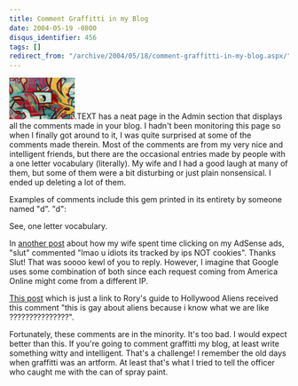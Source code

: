 ```yaml
---
title: Comment Graffitti in my Blog
date: 2004-05-19 -0800
disqus_identifier: 456
tags: []
redirect_from: "/archive/2004/05/18/comment-graffitti-in-my-blog.aspx/"
---
```


![graffitti](/images/graffitti.jpg).TEXT has a neat page in the Admin
section that displays all the comments made in your blog. I hadn't been
monitoring this page so when I finally got around to it, I was quite
surprised at some of the comments made therein. Most of the comments are
from my very nice and intelligent friends, but there are the occasional
entries made by people with a one letter vocabulary (literally). My wife
and I had a good laugh at many of them, but some of them were a bit
disturbing or just plain nonsensical. I ended up deleting a lot of them.

Examples of comments include this gem printed in its entirety by someone
named "d". "d":

See, one letter vocabulary.

In [another
post](https://haacked.com/archive/2004/04/28/380.aspx#453)
about how my wife spent time clicking on my AdSense ads, "slut"
commented "lmao u idiots its tracked by ips NOT cookies". Thanks Slut!
That was soooo kewl of you to reply. However, I imagine that Google uses
some combination of both since each request coming from America Online
might come from a different IP.

[This
post](https://haacked.com/archive/2004/03/11/244.aspx)
which is just a link to Rory's guide to Hollywood Aliens received this
comment "this is gay about aliens because i know what we are like
???????????????".

Fortunately, these comments are in the minority. It's too bad. I would
expect better than this. If you're going to comment graffitti my blog,
at least write something witty and intelligent. That's a challenge! I
remember the old days when graffitti was an artform. At least that's
what I tried to tell the officer who caught me with the can of spray
paint.


